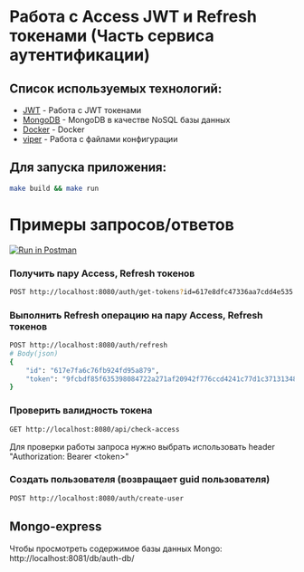 # Работа с Access JWT и Refresh токенами (Часть сервиса аутентификации)

## Список используемых технологий:
* [JWT](https://github.com/dgrijalva/jwt-go) - Работа с JWT токенами
* [MongoDB](https://github.com/mongodb/mongo-go-driver) - MongoDB в качестве NoSQL базы данных
* [Docker](https://www.docker.com/) - Docker
* [viper](https://github.com/spf13/viper) - Работа с файлами конфигурации

## Для запуска приложения:

``` bash
make build && make run
```

# Примеры запросов/ответов

[![Run in Postman](https://run.pstmn.io/button.svg)](https://www.postman.com/orange-station-722848/workspace/auth-service/documentation/17406947-2812dfb9-3745-463b-8afc-54bedda4b3dd)

### Получить пару Access, Refresh токенов
``` bash
POST http://localhost:8080/auth/get-tokens?id=617e8dfc47336aa7cdd4e535
```

### Выполнить Refresh операцию на пару Access, Refresh токенов
``` bash
POST http://localhost:8080/auth/refresh
# Body(json)
{
    "id": "617e7fa6c76fb924fd95a879",
    "token": "9fcbdf85f635398084722a271af20942f776ccd4241c77d1c37131348547cf68"
}
```

### Проверить валидность токена 
``` bash
GET http://localhost:8080/api/check-access
```
Для проверки работы запроса нужно выбрать использовать header 
"Authorization: Bearer \<token>"

### Создать пользователя (возвращает guid пользователя)
``` bash
POST http://localhost:8080/auth/create-user
```

## Mongo-express

Чтобы просмотреть содержимое базы данных Mongo: http://localhost:8081/db/auth-db/
